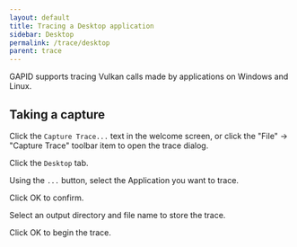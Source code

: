 ```yaml
---
layout: default
title: Tracing a Desktop application
sidebar: Desktop
permalink: /trace/desktop
parent: trace
---
```


GAPID supports tracing Vulkan calls made by applications on Windows and Linux.

## Taking a capture

Click the `Capture Trace...` text in the welcome screen, or click the "File" -> "Capture Trace" toolbar item to open the trace dialog.

Click the `Desktop` tab.

Using the `...` button, select the Application you want to trace.

Click OK to confirm.

Select an output directory and file name to store the trace.

Click OK to begin the trace.

